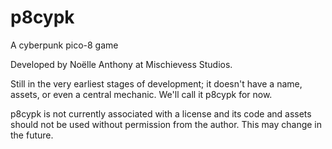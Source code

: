 # p8cypk
A cyberpunk pico-8 game

Developed by Noëlle Anthony at Mischievess Studios.

Still in the very earliest stages of development; it doesn't have a name, assets, or even a central mechanic. We'll call it p8cypk for now.

p8cypk is not currently associated with a license and its code and assets should not be used without permission from the author. This may change in the future.
